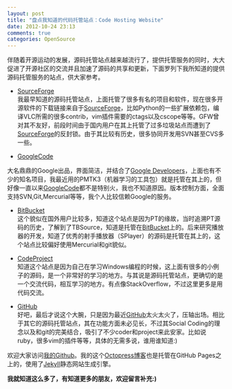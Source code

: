 ```yaml
---
layout: post
title: "盘点我知道的代码托管站点：Code Hosting Website"
date: 2012-10-24 23:13
comments: true
categories: OpenSource
---
```

伴随着开源运动的发展，源码托管站点越来越流行了，提供托管服务的同时，大大促进了开源社区的交流并且加速了源码的共享和更新，下面罗列下我所知道的提供源码托管服务的站点，供大家参考。

*   [SourceForge](http://sourceforge.net)       
我最早知道的源码托管站点，上面托管了很多有名的项目和软件，现在很多开源软件的下载链接来自于[SourceForge](http://sourceforge.net)，比如Python的一些扩展依赖包，编译VLC所需的很多contrib，vim插件需要的ctags以及cscope等等。GFW曾对其不友好，前段时间由于国内用户在其上托管了过多垃圾站点而遭到了[SourceForge](http://sourceforge.net)的反封锁。由于其比较有历史，很多协同开发用SVN甚至CVS多一些。

*   [GoogleCode](http://code.google.com)       

<!--more--> 

大名鼎鼎的Google出品，界面简洁，并结合了[Google Developers](http://developers.google.com)，上面也有不少的知名项目，我最近用的PMTK3（机器学习的工具包）就是托管在其上的，但好像一直以来[GoogleCode](http://code.google.com)都不是特别火，我也不知道原因。版本控制方面，全面支持SVN,Git,Mercurial等等，我个人比较信赖Google的服务。

*   [BitBucket](https://bitbucket.org)      
这个貌似在国外用户比较多，知道这个站点是因为PT的缘故，当时追溯PT源码的历史，了解到了TBSource，知道是托管在[BitBucket](https://bitbucket.org)上的。后来研究播放器的开发，知道了优秀的射手播放器（SPlayer）的源码是托管在其上的，这个站点比较偏好使用Mercurial和git貌似。

*   [CodeProject](http://www.codeproject.com)       
知道这个站点是因为自己在学习Windows编程的时候，这上面有很多的小例子的源码，是一个非常好的学习的地方。与其说是源码托管站点，更确切的是一个交流代码，相互学习的地方。有点像StackOverflow，不过这里更多是用代码交流。

*   [GitHub](https://github.com)        
好吧，最后才说这个大腕，只是因为最近[GitHub](https://github.com)太火太火了，压轴出场。相比于其它的源码托管站点，其在功能方面未必见长，不过其Social Coding的理念以及和git的完美结合，吸引了不少coder和project来此安家。比如说ruby，很多vim的插件等等，具体的无需多说，谁用谁知道:)     

欢迎大家访问[我的Github](https://github.com/hustcalm)。我的这个[Octopress博客](http://hustcalm.me)也是托管在GitHub Pages之上的，使用了[Jekyll](http://jekyllbootstrap.com)静态网站生成引擎。     

**我就知道这么多了，有知道更多的朋友，欢迎留言补充:)**
